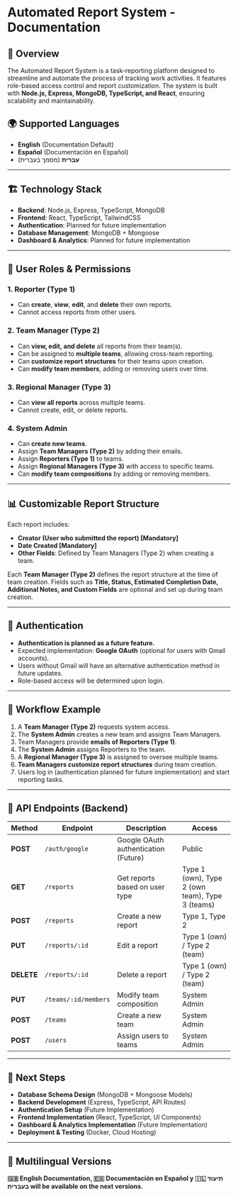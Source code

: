 # Automated Report System - Documentation

## 📌 Overview
The Automated Report System is a task-reporting platform designed to streamline and automate the process of tracking work activities. It features role-based access control and report customization. The system is built with **Node.js, Express, MongoDB, TypeScript, and React**, ensuring scalability and maintainability.

## 🌍 Supported Languages
- **English** (Documentation Default)
- **Español** (Documentación en Español)
- **עברית** (מסמך בעברית)

---

## 🏗 Technology Stack
- **Backend**: Node.js, Express, TypeScript, MongoDB
- **Frontend**: React, TypeScript, TailwindCSS
- **Authentication**: Planned for future implementation
- **Database Management**: MongoDB + Mongoose
- **Dashboard & Analytics**: Planned for future implementation

---

## 👥 User Roles & Permissions

### **1. Reporter (Type 1)**
- Can **create**, **view**, **edit**, and **delete** their own reports.
- Cannot access reports from other users.

### **2. Team Manager (Type 2)**
- Can **view, edit, and delete** all reports from their team(s).
- Can be assigned to **multiple teams**, allowing cross-team reporting.
- Can **customize report structures** for their teams upon creation.
- Can **modify team members**, adding or removing users over time.

### **3. Regional Manager (Type 3)**
- Can **view all reports** across multiple teams.
- Cannot create, edit, or delete reports.

### **4. System Admin**
- Can **create new teams**.
- Assign **Team Managers (Type 2)** by adding their emails.
- Assign **Reporters (Type 1)** to teams.
- Assign **Regional Managers (Type 3)** with access to specific teams.
- Can **modify team compositions** by adding or removing members.

---

## 📊 Customizable Report Structure
Each report includes:
- **Creator (User who submitted the report) [Mandatory]**
- **Date Created [Mandatory]**
- **Other Fields**: Defined by Team Managers (Type 2) when creating a team.

Each **Team Manager (Type 2)** defines the report structure at the time of team creation. Fields such as **Title, Status, Estimated Completion Date, Additional Notes, and Custom Fields** are optional and set up during team creation.

---

## 🔑 Authentication
- **Authentication is planned as a future feature.**
- Expected implementation: **Google OAuth** (optional for users with Gmail accounts).
- Users without Gmail will have an alternative authentication method in future updates.
- Role-based access will be determined upon login.

---

## 🔄 Workflow Example
1. A **Team Manager (Type 2)** requests system access.
2. The **System Admin** creates a new team and assigns Team Managers.
3. Team Managers provide **emails of Reporters (Type 1)**.
4. The **System Admin** assigns Reporters to the team.
5. A **Regional Manager (Type 3)** is assigned to oversee multiple teams.
6. **Team Managers customize report structures** during team creation.
7. Users log in (authentication planned for future implementation) and start reporting tasks.

---

## 📌 API Endpoints (Backend)

| Method    | Endpoint                 | Description                              | Access                                          |
|-----------|--------------------------|------------------------------------------|-------------------------------------------------|
| **POST**  | `/auth/google`           | Google OAuth authentication (Future)     | Public                                          |
| **GET**   | `/reports`               | Get reports based on user type           | Type 1 (own), Type 2 (own team), Type 3 (teams) |
| **POST**  | `/reports`               | Create a new report                      | Type 1, Type 2                                  |
| **PUT**   | `/reports/:id`           | Edit a report                            | Type 1 (own) / Type 2 (team)                    |
| **DELETE**| `/reports/:id`           | Delete a report                          | Type 1 (own) / Type 2 (team)                    |
| **PUT**   | `/teams/:id/members`     | Modify team composition                  | System Admin                                    |
| **POST**  | `/teams`                 | Create a new team                        | System Admin                                    |
| **POST**  | `/users`                 | Assign users to teams                    | System Admin                                    |

---

## 🚀 Next Steps
- **Database Schema Design** (MongoDB + Mongoose Models)
- **Backend Development** (Express, TypeScript, API Routes)
- **Authentication Setup** (Future Implementation)
- **Frontend Implementation** (React, TypeScript, UI Components)
- **Dashboard & Analytics Implementation** (Future Implementation)
- **Deployment & Testing** (Docker, Cloud Hosting)

---

## 📢 Multilingual Versions
**🇬🇧 English Documentation, 🇪🇸 Documentación en Español y 🇮🇱 תיעוד בעברית will be available on the next versions.**
